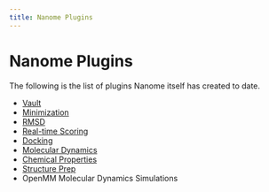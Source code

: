 ```yaml
---
title: Nanome Plugins
---
```


# Nanome Plugins

The following is the list of plugins Nanome itself has created to date.

- [Vault](vault.md)
- [Minimization](minimization.md)
- [RMSD](rmsd.md)
- [Real-time Scoring](realtimescoring.md)
- [Docking](docking.md)
- [Molecular Dynamics](moleculardynamics.md)
- [Chemical Properties](chemicalproperties.md)
- [Structure Prep](structureprep.md)
- OpenMM Molecular Dynamics Simulations
